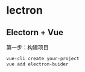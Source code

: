 # lectron

## Electorn + Vue

第一步：构建项目

```bash
vue-cli create your-project
vue add electron-buider
```

